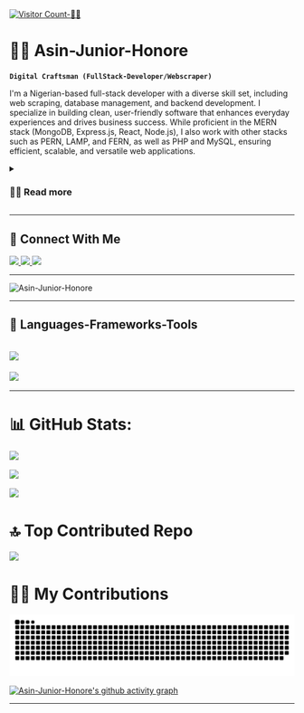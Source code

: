 <a href="https://visitcount.itsvg.in" align="left">
  <img src="https://visitcount.itsvg.in/api?id=Asin-Junior-Honore&icon=0&color=0" alt="Visitor Count-🧑‍💻" />
</a>


# 🏄‍♂️ Asin-Junior-Honore

**`Digital Craftsman (FullStack-Developer/Webscraper)`**

I'm a Nigerian-based full-stack developer with a diverse skill set, including web scraping, database management, and backend development. I specialize in building clean, user-friendly software that enhances everyday experiences and drives business success. While proficient in the MERN stack (MongoDB, Express.js, React, Node.js), I also work with other stacks such as PERN, LAMP, and FERN, as well as PHP and MySQL, ensuring efficient, scalable, and versatile web applications.

<details>
  <summary><h3>👨‍💻 Read more</h3></summary>
  
With a strong foundation in both front-end and back-end technologies, I create seamless user interfaces while ensuring robust server-side functionality. As a full-stack developer, I specialize in building dynamic and scalable web applications that deliver exceptional user experiences. My expertise spans across the MERN (MongoDB, Express.js, React, Node.js), PERN (PostgreSQL), LAMP (Linux, Apache, MySQL, PHP), and FERN stacks.

Beyond traditional web development, I leverage NestJS for building efficient, scalable server-side applications, and employ GitHub Actions for CI/CD processes and automating tasks like web scraping. I’m well-versed in scheduling jobs and scripts to run at intervals, ensuring smooth, automated workflows.

In addition to my development expertise, I freelance, providing tailored web solutions to clients and working on projects that range from full-stack applications to web scraping and automation tools that drive business innovation.

  ### Additional Details:
 - Proficient in MERN, PERN, LAMP, and FERN stacks for versatile full-stack development
 - Experienced in using NestJS for robust backend development alongside Express.js
 - Skilled in web scraping and browser automation, using GitHub Actions for job scheduling and CI/CD pipelines
 - Active contributor to open-source projects and a collaborator with developers worldwide
 - Passionate about integrating emerging trends in web development and automation into real-world projects
</details>


 <hr/>



<div>
  <h2>🔗 Connect With Me </h2>
  <a href="mailto:asinhonore823@gmail.com">
    <img src="https://img.shields.io/badge/Gmail-333333?style=for-the-badge&logo=gmail&logoColor=red" />
  </a>
  <a href="https://www.linkedin.com/in/asin-honore-6427042a2/" target="_blank">
    <img src="https://img.shields.io/badge/LinkedIn-0077B5?style=for-the-badge&logo=linkedin&logoColor=white" target="_blank" />
  </a>
  <a href="https://asin-honore.vercel.app/" target="_blank">
     <img src="https://img.shields.io/badge/Portfolio-FF5722?style=for-the-badge&logo=todoist&logoColor=white" target="_blank" />
  </a>
</div>


 <hr/>
 
![Asin-Junior-Honore](https://github.com/user-attachments/assets/bdda39b7-2f90-474a-9271-630f6e23cefa)
 
 <hr/>



<div>
  <h2>🧰 Languages-Frameworks-Tools</h2>
<br/>
<div>
<img src="https://skillicons.dev/icons?i=react,bootstrap,php,html,css,jest,github,figma,tailwind,git,nestjs,postgres" />
<br/>
<br/>
<img src="https://skillicons.dev/icons?i=nodejs,javascript,typescript,express,firebase,mongodb,nextjs,mysql,githubactions,docker,sequelize,replit" /><br>
</div>

</div>


<hr/>
 



# 📊 GitHub Stats:
![](https://github-readme-stats.vercel.app/api?username=Asin-Junior-Honore&theme=react&hide_border=false&include_all_commits=true&count_private=false)<br/>

![](https://github-readme-stats.vercel.app/api/top-langs/?username=Asin-Junior-Honore&theme=react&hide_border=false&include_all_commits=true&count_private=false&layout=compact)

![](https://github-readme-streak-stats.herokuapp.com/?user=Asin-Junior-Honore&theme=react&hide_border=false)





# 🔝 Top Contributed Repo
![](https://github-contributor-stats.vercel.app/api?username=Asin-Junior-Honore&limit=5&theme=dark&combine_all_yearly_contributions=true)



  # 🧑‍💻 My Contributions
  <img alt="🧑‍💻snake-eating-my-contributions" src="https://raw.githubusercontent.com/Asin-Junior-Honore/Asin-Junior-Honore/output/github-contribution-grid-snake.svg"/>
  <br/>

[![Asin-Junior-Honore's github activity graph](https://github-readme-activity-graph.vercel.app/graph?username=Asin-Junior-Honore&bg_color=tokyo-night&color=94e2d5&line=c19eeb&point=94e2d5&area=true&hide_border=false)](https://github.com/ashutosh00710/github-readme-activity-graph)



---
